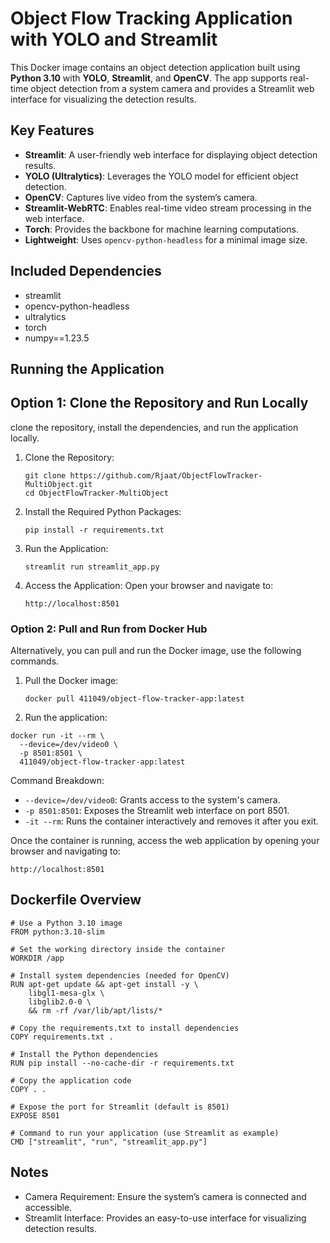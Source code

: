 # Object Flow Tracking Application with YOLO and Streamlit

This Docker image contains an object detection application built using **Python 3.10** with **YOLO**, **Streamlit**, and **OpenCV**. The app supports real-time object detection from a system camera and provides a Streamlit web interface for visualizing the detection results.

## Key Features
- **Streamlit**: A user-friendly web interface for displaying object detection results.
- **YOLO (Ultralytics)**: Leverages the YOLO model for efficient object detection.
- **OpenCV**: Captures live video from the system’s camera.
- **Streamlit-WebRTC**: Enables real-time video stream processing in the web interface.
- **Torch**: Provides the backbone for machine learning computations.
- **Lightweight**: Uses `opencv-python-headless` for a minimal image size.

## Included Dependencies
- streamlit
- opencv-python-headless
- ultralytics
- torch
- numpy==1.23.5

## Running the Application

## Option 1: Clone the Repository and Run Locally
clone the repository, install the dependencies, and run the application locally.
1. Clone the Repository:
   ```
   git clone https://github.com/Rjaat/ObjectFlowTracker-MultiObject.git
   cd ObjectFlowTracker-MultiObject

   ```
2. Install the Required Python Packages:
   ```
   pip install -r requirements.txt
   ```
3. Run the Application:
   ```
   streamlit run streamlit_app.py
   ```
4. Access the Application: Open your browser and navigate to:
   ```
   http://localhost:8501
   ```


### Option 2: Pull and Run from Docker Hub

Alternatively, you can pull and run the Docker image, use the following commands.

1. Pull the Docker image:
   ```
   docker pull 411049/object-flow-tracker-app:latest
   ```

2. Run the application:
  ```
  docker run -it --rm \
    --device=/dev/video0 \
    -p 8501:8501 \
    411049/object-flow-tracker-app:latest

   ```

Command Breakdown:

 -   `--device=/dev/video0`: Grants access to the system's camera.
 -  `-p 8501:8501`: Exposes the Streamlit web interface on port 8501.
 -  `-it --rm`: Runs the container interactively and removes it after you exit.

Once the container is running, access the web application by opening your browser and navigating to:
```
http://localhost:8501
```

## Dockerfile Overview
```
# Use a Python 3.10 image
FROM python:3.10-slim

# Set the working directory inside the container
WORKDIR /app

# Install system dependencies (needed for OpenCV)
RUN apt-get update && apt-get install -y \
    libgl1-mesa-glx \
    libglib2.0-0 \
    && rm -rf /var/lib/apt/lists/*

# Copy the requirements.txt to install dependencies
COPY requirements.txt .

# Install the Python dependencies
RUN pip install --no-cache-dir -r requirements.txt

# Copy the application code
COPY . .

# Expose the port for Streamlit (default is 8501)
EXPOSE 8501

# Command to run your application (use Streamlit as example)
CMD ["streamlit", "run", "streamlit_app.py"]

```

## Notes

- Camera Requirement: Ensure the system’s camera is connected and accessible.
- Streamlit Interface: Provides an easy-to-use interface for visualizing detection results.
